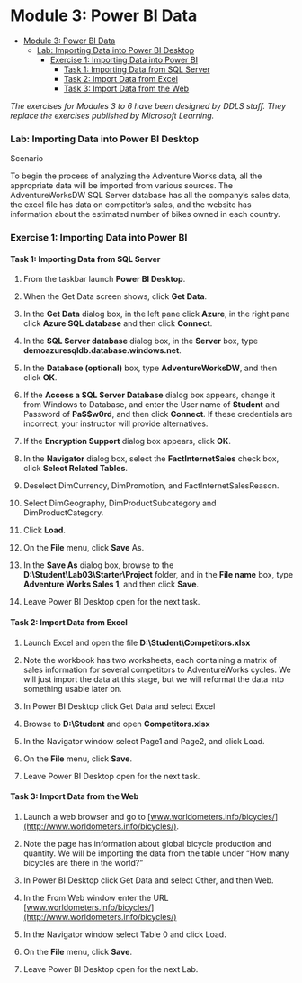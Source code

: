 # Module 3: Power BI Data

- [Module 3: Power BI Data](#module-3-power-bi-data)
    - [Lab: Importing Data into Power BI Desktop](#Lab-Importing-Data-into-Power-BI-Desktop)
        - [Exercise 1: Importing Data into Power BI](#Exercise-1-Importing-Data-into-Power-BI)
            - [Task 1: Importing Data from SQL Server](#Task-1-Importing-Data-from-SQL-Server)
            - [Task 2: Import Data from Excel](#Task-2-Import-Data-from-Excel)
            - [Task 3: Import Data from the Web](#Task-3-Import-Data-from-the-Web)
            

*The exercises for Modules 3 to 6 have been designed by DDLS staff.*
*They replace the exercises published by Microsoft Learning.*

### Lab: Importing Data into Power BI Desktop

Scenario

To begin the process of analyzing the Adventure Works data, all the
appropriate data will be imported from various sources. The
AdventureWorksDW SQL Server database has all the company’s sales data,
the excel file has data on competitor’s sales, and the website has
information about the estimated number of bikes owned in each country.

### Exercise 1: Importing Data into Power BI

#### Task 1: Importing Data from SQL Server

1.  From the taskbar launch **Power BI Desktop**.

2.  When the Get Data screen shows, click **Get Data**.

7. In the **Get Data** dialog box, in the left pane click **Azure**, in the right pane click **Azure SQL database** and then click **Connect**.

8. In the **SQL Server database** dialog box, in the **Server** box, type **demoazuresqldb.database.windows.net**.

9. In the **Database (optional)** box, type **AdventureWorksDW**, and then click **OK**.

6.  If the **Access a SQL Server Database** dialog box appears, change
    it from Windows to Database, and enter the User name of **Student**
    and Password of **Pa$$w0rd**, and then click **Connect**. 
    If these credentials are incorrect, your instructor will provide alternatives.

7.  If the **Encryption Support** dialog box appears, click **OK**.

8.  In the **Navigator** dialog box, select the **FactInternetSales**
    check box, click **Select Related Tables**.

9.  Deselect DimCurrency, DimPromotion, and FactInternetSalesReason.

10. Select DimGeography, DimProductSubcategory and DimProductCategory.

11. Click **Load**.

12. On the **File** menu, click **Save** As.

15. In the **Save As** dialog box, browse to the **D:\\Student\\Lab03\\Starter\\Project** folder, and in the **File name** box, type **Adventure Works Sales 1**, and then click **Save**.

14. Leave Power BI Desktop open for the next task.

#### Task 2: Import Data from Excel

1.  Launch Excel and open the file **D:\\Student\\Competitors.xlsx**

2.  Note the workbook has two worksheets, each containing a matrix of
    sales information for several competitors to AdventureWorks cycles.
    We will just import the data at this stage, but we will reformat the
    data into something usable later on.

3.  In Power BI Desktop click Get Data and select Excel

4.  Browse to **D:\\Student** and open **Competitors.xlsx**

5.  In the Navigator window select Page1 and Page2, and click Load.

6.  On the **File** menu, click **Save**.

7.  Leave Power BI Desktop open for the next task.

#### Task 3: Import Data from the Web

1.  Launch a web browser and go to
    [www.worldometers.info/bicycles/](http://www.worldometers.info/bicycles/).

2.  Note the page has information about global bicycle production and
    quantity. We will be importing the data from the table under “How
    many bicycles are there in the world?”

3.  In Power BI Desktop click Get Data and select Other, and then Web.

4.  In the From Web window enter the URL
    [www.worldometers.info/bicycles/](http://www.worldometers.info/bicycles/)

5.  In the Navigator window select Table 0 and click Load.

6.  On the **File** menu, click **Save**.

7.  Leave Power BI Desktop open for the next Lab.
